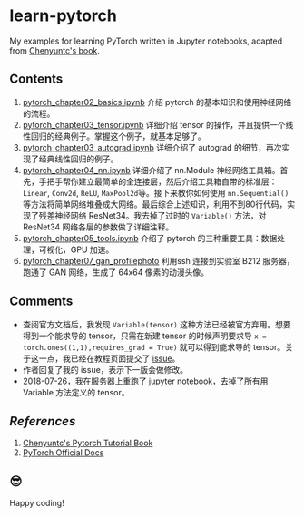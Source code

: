 # learn-pytorch
My examples for learning PyTorch written in Jupyter notebooks, adapted from [Chenyuntc's book](https://github.com/chenyuntc/pytorch-book).

## Contents
1. [pytorch_chapter02_basics.ipynb](https://github.com/GaoYang-Thu/learn-pytorch/blob/master/pytorch_chapter02_basics.ipynb) 介绍 pytorch 的基本知识和使用神经网络的流程。
2. [pytorch_chapter03_tensor.ipynb](https://github.com/GaoYang-Thu/learn-pytorch/blob/master/pytorch_chapter03_tensor.ipynb) 详细介绍 tensor 的操作，并且提供一个线性回归的经典例子。掌握这个例子，就基本足够了。
3. [pytorch_chapter03_autograd.ipynb](https://github.com/GaoYang-Thu/learn-pytorch/blob/master/pytorch_chapter03_autograd.ipynb) 详细介绍了 autograd 的细节，再次实现了经典线性回归的例子。
4. [pytorch_chapter04_nn.ipynb](https://github.com/GaoYang-Thu/learn-pytorch/blob/master/pytorch_chapter04_nn.ipynb) 详细介绍了 nn.Module 神经网络工具箱。首先，手把手帮你建立最简单的全连接层，然后介绍工具箱自带的标准层： `Linear`, `Conv2d`, `ReLU`, `MaxPool2d`等。接下来教你如何使用 `nn.Sequential()` 等方法将简单网络堆叠成大网络。最后综合上述知识，利用不到80行代码，实现了残差神经网络 ResNet34。我去掉了过时的 `Variable()` 方法，对 ResNet34 网络各层的参数做了详细注释。
5. [pytorch_chapter05_tools.ipynb](https://github.com/GaoYang-Thu/learn-pytorch/blob/master/pytorch_chapter05_tools.ipynb) 介绍了 pytorch 的三种重要工具：数据处理，可视化，GPU 加速。
6. [pytorch_chapter07_gan_profilephoto](https://github.com/GaoYang-Thu/learn-pytorch/tree/master/pytorch_chapter07_gan_profilephoto) 利用ssh 连接到实验室 B212 服务器，跑通了 GAN 网络，生成了 64x64 像素的动漫头像。

## Comments
* 查阅官方文档后，我发现 `Variable(tensor)` 这种方法已经被官方弃用。想要得到一个能求导的 tensor，只需在新建 tensor 的时候声明要求导 `x = torch.ones((1,1),requires_grad = True)` 就可以得到能求导的 tensor。关于这一点，我已经在教程页面提交了 [issue](https://github.com/chenyuntc/pytorch-book/issues/70)。
* 作者回复了我的 issue，表示下一版会做修改。
* 2018-07-26，我在服务器上重跑了 jupyter notebook，去掉了所有用 Variable 方法定义的 tensor。



## _References_
1. [Chenyuntc's Pytorch Tutorial Book](https://github.com/chenyuntc/pytorch-book)
2. [PyTorch Official Docs](https://pytorch.org/docs)


## :sunglasses:
Happy coding!
